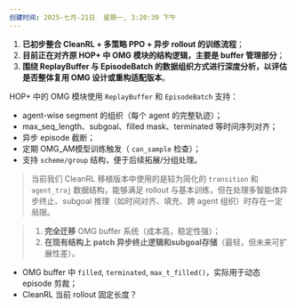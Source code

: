 ```yaml
---
创建时间: 2025-七月-21日  星期一, 3:20:39 下午
---
```





1. **已初步整合 CleanRL + 多策略 PPO + 异步 rollout 的训练流程**；
2. **目前正在对齐原 HOP+ 中 OMG 模块的结构逻辑，主要是  buffer 管理部分**；
3. **围绕 ReplayBuffer 与 EpisodeBatch 的数据组织方式进行深度分析，以评估是否整体复用 OMG 设计或重构适配版本**。





HOP+ 中的 OMG 模块使用 `ReplayBuffer` 和 `EpisodeBatch` 支持：

* agent-wise segment 的组织（每个 agent 的完整轨迹）；
* max\_seq\_length、subgoal、filled mask、terminated 等时间序列对齐；
* 异步 episode 截断；
* 定期 OMG\_AM模型训练触发（ `can_sample` 检查）；
* 支持 `scheme/group` 结构，便于后续拓展/分组处理。



> 当前我们 CleanRL 移植版本中使用的是较为简化的 `transition` 和 `agent_traj` 数据结构，能够满足 rollout 与基本训练，但在处理多智能体异步终止、subgoal 推理（如时间对齐、填充、跨 agent 组织）时存在一定局限。



> 1. **完全迁移** OMG buffer 系统（成本高，稳定性强）；
> 2. **在现有结构上 patch 异步终止逻辑和subgoal存储**（最轻，但未来可扩展性差）。




* OMG buffer 中 `filled`, `terminated`, `max_t_filled()`，实际用于动态 episode 剪裁；
* CleanRL 当前 rollout 固定长度？

